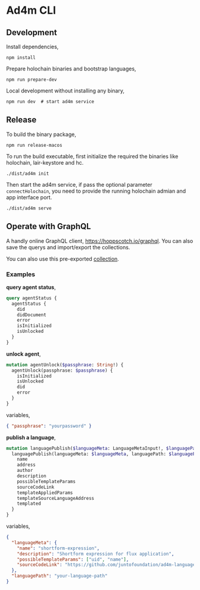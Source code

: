 # Ad4m CLI

## Development

Install dependencies,

```shell
npm install
```

Prepare holochain binaries and bootstrap languages,

```shell
npm run prepare-dev
```

Local development without installing any binary,

```shell
npm run dev  # start ad4m service
```

## Release

To build the binary package,

```shell
npm run release-macos
```

To run the build executable, first initialize the required the binaries like holochain, lair-keystore and hc.

```shell
./dist/ad4m init
```

Then start the ad4m service, if pass the optional parameter `connectHolochain`, you need to provide the running holochain admian and app interface port.

```shell
./dist/ad4m serve
```

## Operate with GraphQL

A handly online GraphQL client, https://hoppscotch.io/graphql. You can also save the querys and import/export the collections.

You can also use this pre-exported [collection](docs/hoppscotch-ad4m-graphql-operations.json).

### Examples

**query agent status**,

```graphql
query agentStatus {
  agentStatus {
    did
    didDocument
    error
    isInitialized
    isUnlocked
  }
}
```

**unlock agent**,

```graphql
mutation agentUnlock($passphrase: String!) {
  agentUnlock(passphrase: $passphrase) {
    isInitialized
    isUnlocked
    did
    error
  }
}
```

variables,

```json
{ "passphrase": "yourpassword" }
```

**publish a language**,

```graphql
mutation languagePublish($languageMeta: LanguageMetaInput!, $languagePath: String!) {
  languagePublish(languageMeta: $languageMeta, languagePath: $languagePath) {
    name
    address
    author
    description
    possibleTemplateParams
    sourceCodeLink
    templateAppliedParams
    templateSourceLanguageAddress
    templated
  }
}
```

variables,

```json
{ 
  "languageMeta": {
    "name": "shortform-expression",
    "description": "Shortform expression for flux application",
    "possibleTemplateParams": ["uid", "name"],
    "sourceCodeLink": "https://github.com/juntofoundation/ad4m-languages"
  },
  "languagePath": "your-language-path"
}
```
